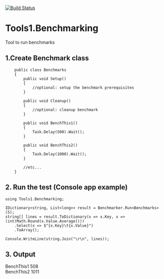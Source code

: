 [![Build Status](https://dev.azure.com/2code-it/pub/_apis/build/status%2F2code-it.Tools1.Benchmarking?branchName=develop "dev-pack")](https://dev.azure.com/2code-it/pub/_build/latest?definitionId=4&branchName=develop)

# Tools1.Benchmarking
Tool to run benchmarks 

## 1.Create Benchmark class
```
	public class Benchmarks
	{
		public void Setup()
		{
			//optional: setup the benchmark prerequisites
		}

		public void Cleanup()
		{
			//optional: cleanup benchmark
		}

		public void BenchThis1()
		{
			Task.Delay(500).Wait();
		}

		public void BenchThis2()
		{
			Task.Delay(1000).Wait();
		}

		//etc...
	}
```
## 2. Run the test (Console app example)

```
using Tools1.Benchmarking;

IDictionary<string, List<long>> result = Benchmarker.Run<Benchmarks>(5);
string[] lines = result.ToDictionary(x => x.Key, x => (int)Math.Round(x.Value.Average()))
    .Select(x => $"{x.Key}\t{x.Value}")
    .ToArray();

Console.WriteLine(string.Join("\r\n", lines));

```

## 3. Output
BenchThis1  508  
BenchThis2  1011
